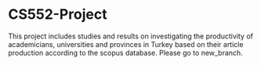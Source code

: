 # CS552-Project

This project includes studies and results on investigating the productivity of academicians, universities and provinces in Turkey based on their article production according to the scopus database.
Please go to new_branch.
